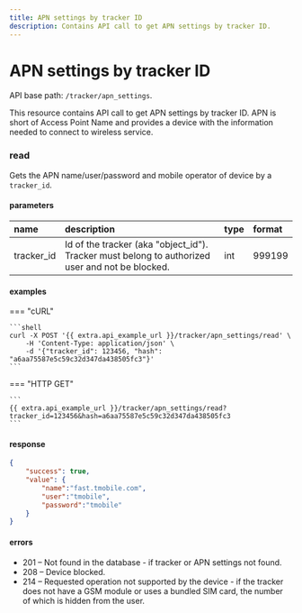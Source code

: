 ```yaml
---
title: APN settings by tracker ID
description: Contains API call to get APN settings by tracker ID.
---
```

# APN settings by tracker ID

API base path: `/tracker/apn_settings`.

This resource contains API call to get APN settings by tracker ID. APN is short of Access Point Name and provides a device 
with the information needed to connect to wireless service. 

### read

Gets the APN name/user/password and mobile operator of device by a `tracker_id`.

#### parameters

| name | description | type | format |
| :------ | :------ | :----- | :----- |
| tracker_id | Id of the tracker (aka "object_id"). Tracker must belong to authorized user and not be blocked. | int | 999199 |

#### examples

=== "cURL"

    ```shell
    curl -X POST '{{ extra.api_example_url }}/tracker/apn_settings/read' \
        -H 'Content-Type: application/json' \ 
        -d '{"tracker_id": 123456, "hash": "a6aa75587e5c59c32d347da438505fc3"}'
    ```

=== "HTTP GET"

    ```
    {{ extra.api_example_url }}/tracker/apn_settings/read?tracker_id=123456&hash=a6aa75587e5c59c32d347da438505fc3
    ```

#### response

```json
{
    "success": true,
    "value": {
        "name":"fast.tmobile.com",
        "user":"tmobile",
        "password":"tmobile"
    }
}
```

#### errors

* 201 – Not found in the database - if tracker or APN settings not found.
* 208 – Device blocked.
* 214 – Requested operation not supported by the device - if the tracker does not have a GSM module or uses a bundled SIM
 card, the number of which is hidden from the user.
